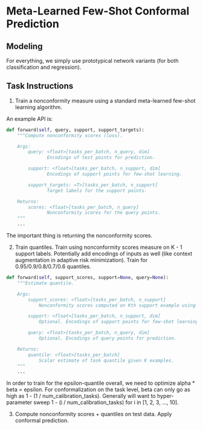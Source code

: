 # Meta-Learned Few-Shot Conformal Prediction

## Modeling

For everything, we simply use prototypical network variants (for both classification and regression).

## Task Instructions

1. Train a nonconformity measure using a standard meta-learned few-shot learning algorithm.

An example API is:

```python
def forward(self, query, support, support_targets):
    """Compute nonconformity scores (loss).

    Args:
        query: <float>[tasks_per_batch, n_query, dim]
               Encodings of test points for prediction.

        support: <float>[tasks_per_batch, n_support, dim]
               Encodings of support points for few-shot learning.

        support_targets: <T>[tasks_per_batch, n_support]
               Target labels for the support points.

    Returns:
        scores: <float>[tasks_per_batch, n_query]
               Nonconformity scores for the query points.
    """
    ...
```

The important thing is returning the nonconformity scores.

2. Train quantiles. Train using nonconformity scores measure on K - 1 support labels. Potentially add encodings of inputs as well (like context augmentation in adaptive risk minimization). Train for 0.95/0.9/0.8/0.7/0.6 quantiles.

```python
def forward(self, support_scores, support=None, query=None):
    """Estimate quantile.

    Args:
        support_scores: <float>[tasks_per_batch, n_support]
            Nonconformity scores computed on Kth support example using the other K-1 examples.

        support: <float>[tasks_per_batch, n_support, dim]
            Optional. Encodings of support points for few-shot learning.

        query: <float>[tasks_per_batch, n_query, dim]
            Optional. Encodings of query points for prediction.

    Returns:
        quantile: <float>[tasks_per_batch]
            Scalar estimate of task quantile given K examples.
    """
    ...
```

In order to train for the epsilon-quantile overall, we need to optimize alpha * beta = epsilon. For conformalization on the task level, beta can only go as high as 1 - (1 / num_calibration_tasks). Generally will want to hyper-parameter sweep 1 - (i / num_calibration_tasks) for i in [1, 2, 3, ..., 10].

3. Compute nonconformity scores + quantiles on test data. Apply conformal prediction.
